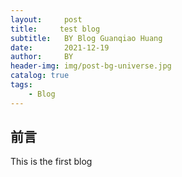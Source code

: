 ```yaml
---
layout:     post
title:     test blog
subtitle:   BY Blog Guanqiao Huang
date:       2021-12-19
author:     BY
header-img: img/post-bg-universe.jpg
catalog: true
tags:
    - Blog
---
```

## 前言
This is the first blog